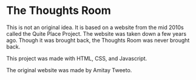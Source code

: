 # The Thoughts Room

This is not an original idea. It is based on a website from the mid 2010s called the Quite Place Project. The website was taken down a few years ago.
Though it was brought back, the Thoughts Room was never brought back.

This project was made with HTML, CSS, and Javascript.

The original website was made by Amitay Tweeto.
